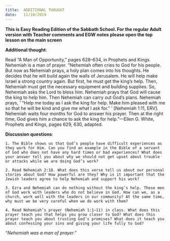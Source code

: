```yaml
---
title:  ADDITIONAL THOUGHT
date:   11/10/2019
---
```


**This is Easy Reading Edition of the Sabbath School. For the regular Adult version with Teacher comments and EGW notes please open the top lesson on the main screen** 

**Additional thought**: 

Read “A Man of Opportunity,” pages 628–634, in Prophets and Kings.
Nehemiah is a man of prayer. “Nehemiah often cries to God for his people. But now as Nehemiah prays, a holy plan comes into his thoughts. He decides that he will build again the walls of Jerusalem. He will help make Israel a strong country again. But first, he must get the king’s help. Then, Nehemiah must get the necessary equipment and building supplies. So, Nehemiah asks the Lord to bless him. Nehemiah prays that God will cause the king to help him. Then Nehemiah can carry out God’s plans. Nehemiah prays, ‘ “Help me today as I ask the king for help. Make him pleased with me so that he will be kind and give me what I ask for.” ’ [Nehemiah 1:11, ERV]. Nehemiah waits four months for God to answer his prayer. Then at the right time, God gives him a chance to ask the king for help.”—Ellen G. White, Prophets and Kings, pages 629, 630, adapted.

**Discussion questions**:

`1. The Bible shows us that God’s people have difficult experiences as they work for Him. Can you find an example in the Bible of a servant of God who does not have any hard times or bad experiences? What does your answer tell you about why we should not get upset about trouble or attacks while we are doing God’s work?`

`2. Read Nehemiah 2:18. What does this verse tell us about our personal stories about God? How powerful are they? Why is it important that the Jewish leaders agree to help Nehemiah and support his work?`

`3. Ezra and Nehemiah can do nothing without the king’s help. These men of God work with leaders who do not believe in God. How can we, as a church, work well with the leaders in our community? At the same time, why must we be very careful when we do work with them?`

`4. Read Nehemiah’s prayer (Nehemiah 1:1–11) in class. What does this prayer teach you that helps you grow closer to God? What does this prayer teach you about trusting God’s promises? What does it teach you about confessing your sins and giving your life fully to God?`

_“Nehemiah was a man of prayer.”_